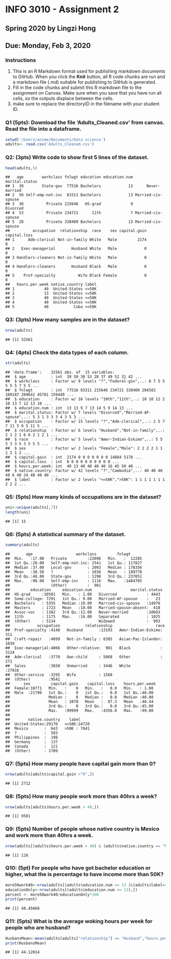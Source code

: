 INFO 3010 - Assignment 2
================

## Spring 2020 by Lingzi Hong

## Due: Monday, Feb 3, 2020

### Instructions

1.  This is an R Markdown format used for publishing markdown documents
    to GitHub. When you click the **Knit** button, all R code chunks are
    run and a markdown file (.md) suitable for publishing to GitHub is
    generated.
2.  Fill in the code chunks and submit this R markdown file to the
    assignment on Canvas. Make sure when you save that you have run all
    cells, so the outputs displace between the cells.
3.  make sure to replace the directoryID in the filename with your
    student ID.

### Q1 (5pts): Download the file ‘Adults\_Cleaned.csv’ from canvas. Read the file into a dataframe.

``` r
setwd('/Users/anime/Documents/Data science')
adults<- read.csv('Adults_Cleaned.csv')
```

### Q2: (3pts) Write code to show first 5 lines of the dataset.

``` r
head(adults,5)
```

    ##   age        workclass fnlwgt education education.num     marital.status
    ## 1  39        State-gov  77516 Bachelors            13      Never-married
    ## 2  50 Self-emp-not-inc  83311 Bachelors            13 Married-civ-spouse
    ## 3  38          Private 215646   HS-grad             9           Divorced
    ## 4  53          Private 234721      11th             7 Married-civ-spouse
    ## 5  28          Private 338409 Bachelors            13 Married-civ-spouse
    ##          occupation  relationship  race    sex capital.gain capital.loss
    ## 1      Adm-clerical Not-in-family White   Male         2174            0
    ## 2   Exec-managerial       Husband White   Male            0            0
    ## 3 Handlers-cleaners Not-in-family White   Male            0            0
    ## 4 Handlers-cleaners       Husband Black   Male            0            0
    ## 5    Prof-specialty          Wife Black Female            0            0
    ##   hours.per.week native.country label
    ## 1             40  United-States <=50K
    ## 2             13  United-States <=50K
    ## 3             40  United-States <=50K
    ## 4             40  United-States <=50K
    ## 5             40           Cuba <=50K

### Q3: (3pts) How many samples are in the dataset?

``` r
nrow(adults)
```

    ## [1] 32561

### Q4: (4pts) Check the data types of each column.

``` r
str(adults)
```

    ## 'data.frame':    32561 obs. of  15 variables:
    ##  $ age           : int  39 50 38 53 28 37 49 52 31 42 ...
    ##  $ workclass     : Factor w/ 9 levels "?","Federal-gov",..: 8 7 5 5 5 5 5 7 5 5 ...
    ##  $ fnlwgt        : int  77516 83311 215646 234721 338409 284582 160187 209642 45781 159449 ...
    ##  $ education     : Factor w/ 16 levels "10th","11th",..: 10 10 12 2 10 13 7 12 13 10 ...
    ##  $ education.num : int  13 13 9 7 13 14 5 9 14 13 ...
    ##  $ marital.status: Factor w/ 7 levels "Divorced","Married-AF-spouse",..: 5 3 1 3 3 3 4 3 5 3 ...
    ##  $ occupation    : Factor w/ 15 levels "?","Adm-clerical",..: 2 5 7 7 11 5 9 5 11 5 ...
    ##  $ relationship  : Factor w/ 6 levels "Husband","Not-in-family",..: 2 1 2 1 6 6 2 1 2 1 ...
    ##  $ race          : Factor w/ 5 levels "Amer-Indian-Eskimo",..: 5 5 5 3 3 5 3 5 5 5 ...
    ##  $ sex           : Factor w/ 2 levels "Female","Male": 2 2 2 2 1 1 1 2 1 2 ...
    ##  $ capital.gain  : int  2174 0 0 0 0 0 0 0 14084 5178 ...
    ##  $ capital.loss  : int  0 0 0 0 0 0 0 0 0 0 ...
    ##  $ hours.per.week: int  40 13 40 40 40 40 16 45 50 40 ...
    ##  $ native.country: Factor w/ 42 levels "?","Cambodia",..: 40 40 40 40 6 40 24 40 40 40 ...
    ##  $ label         : Factor w/ 2 levels "<=50K",">50K": 1 1 1 1 1 1 1 2 2 2 ...

### Q5: (5pts) How many kinds of occupations are in the dataset?

``` r
uni<-unique(adults[,7])
length(uni)
```

    ## [1] 15

### Q6: (5pts) A statistical summary of the dataset.

``` r
summary(adults)
```

    ##       age                   workclass         fnlwgt       
    ##  Min.   :17.00   Private         :22696   Min.   :  12285  
    ##  1st Qu.:28.00   Self-emp-not-inc: 2541   1st Qu.: 117827  
    ##  Median :37.00   Local-gov       : 2093   Median : 178356  
    ##  Mean   :38.58   ?               : 1836   Mean   : 189778  
    ##  3rd Qu.:48.00   State-gov       : 1298   3rd Qu.: 237051  
    ##  Max.   :90.00   Self-emp-inc    : 1116   Max.   :1484705  
    ##                  (Other)         :  981                    
    ##         education     education.num                 marital.status 
    ##  HS-grad     :10501   Min.   : 1.00   Divorced             : 4443  
    ##  Some-college: 7291   1st Qu.: 9.00   Married-AF-spouse    :   23  
    ##  Bachelors   : 5355   Median :10.00   Married-civ-spouse   :14976  
    ##  Masters     : 1723   Mean   :10.08   Married-spouse-absent:  418  
    ##  Assoc-voc   : 1382   3rd Qu.:12.00   Never-married        :10683  
    ##  11th        : 1175   Max.   :16.00   Separated            : 1025  
    ##  (Other)     : 5134                   Widowed              :  993  
    ##            occupation           relationship                   race      
    ##  Prof-specialty :4140   Husband       :13193   Amer-Indian-Eskimo:  311  
    ##  Craft-repair   :4099   Not-in-family : 8305   Asian-Pac-Islander: 1039  
    ##  Exec-managerial:4066   Other-relative:  981   Black             : 3124  
    ##  Adm-clerical   :3770   Own-child     : 5068   Other             :  271  
    ##  Sales          :3650   Unmarried     : 3446   White             :27816  
    ##  Other-service  :3295   Wife          : 1568                             
    ##  (Other)        :9541                                                    
    ##      sex         capital.gain    capital.loss    hours.per.week 
    ##  Female:10771   Min.   :    0   Min.   :   0.0   Min.   : 1.00  
    ##  Male  :21790   1st Qu.:    0   1st Qu.:   0.0   1st Qu.:40.00  
    ##                 Median :    0   Median :   0.0   Median :40.00  
    ##                 Mean   : 1078   Mean   :  87.3   Mean   :40.44  
    ##                 3rd Qu.:    0   3rd Qu.:   0.0   3rd Qu.:45.00  
    ##                 Max.   :99999   Max.   :4356.0   Max.   :99.00  
    ##                                                                 
    ##        native.country    label      
    ##  United-States:29170   <=50K:24720  
    ##  Mexico       :  643   >50K : 7841  
    ##  ?            :  583                
    ##  Philippines  :  198                
    ##  Germany      :  137                
    ##  Canada       :  121                
    ##  (Other)      : 1709

### Q7: (5pts) How many people have capital gain more than 0?

``` r
nrow(adults[adults$capital.gain >"0",]) 
```

    ## [1] 2712

### Q8: (5pts) How many people work more than 40hrs a week?

``` r
nrow(adults[adults$hours.per.week > 40,])
```

    ## [1] 9581

### Q9: (5pts) Number of people whose native country is Mexico and work more than 40hrs a week.

``` r
nrow(adults[(adults$hours.per.week > 40) & (adults$native.country == "Mexico"),])
```

    ## [1] 128

### Q10: (5pt) For people who have got bachelor education or higher, what the is percentage to have income more than 50K?

``` r
more50work40<-nrow(adults[(adults$education.num >= 13 )&(adults$label=='>50K'),])
educationOnly<-nrow(adults[(adults$education.num >= 13),])
percent <- more50work40/educationOnly*100
print(percent)
```

    ## [1] 48.45668

### Q11: (5pts) What is the average woking hours per week for people who are husband?

``` r
HusbansMean<-mean(adults[adults["relationship"] == "Husband","hours.per.week"])
print(HusbansMean)
```

    ## [1] 44.12014

